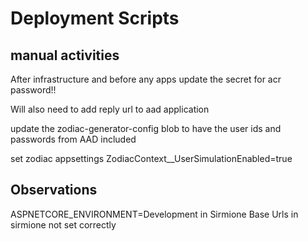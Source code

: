 # Deployment Scripts

## manual activities
After infrastructure and before any apps update the secret for acr password!!

Will also need to add reply url to aad application

update the zodiac-generator-config blob to have the user ids and passwords from AAD included

set zodiac appsettings ZodiacContext__UserSimulationEnabled=true

## Observations

 ASPNETCORE_ENVIRONMENT=Development in Sirmione
 Base Urls in sirmione not set correctly



